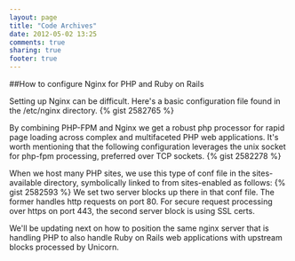 ```yaml
---
layout: page
title: "Code Archives"
date: 2012-05-02 13:25
comments: true
sharing: true
footer: true
---
```

##How to configure Nginx for PHP and Ruby on Rails


Setting up Nginx can be difficult.  Here's a basic configuration file found in the /etc/nginx directory.
{% gist 2582765 %}

By combining PHP-FPM and Nginx we get a robust php processor for rapid page loading across complex and multifaceted PHP web applications. It's worth mentioning that the following configuration leverages the unix socket for php-fpm processing, preferred over TCP sockets.
{% gist 2582278 %}

When we host many PHP sites, we use this type of conf file in the sites-available directory, symbolically linked to from sites-enabled as follows:
{% gist 2582593 %}
We set two server blocks up there in that conf file. The former handles http requests on port 80. For secure request processing over https on port 443, the second server block is using SSL certs.

We'll be updating next on how to position the same nginx server that is handling PHP to also handle Ruby on Rails web applications with upstream blocks processed by Unicorn.